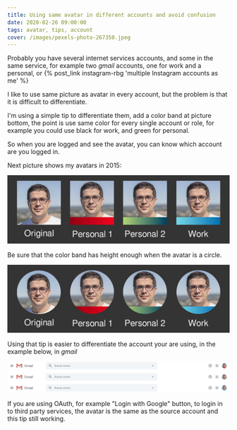 ```yaml
---
title: Using same avatar in different accounts and avoid confusion
date: 2020-02-26 09:00:00
tags: avatar, tips, account
cover: /images/pexels-photo-267350.jpeg
---
```


Probably you have several internet services accounts, and some in the same service, for example two _gmail_ accounts, one for work and a personal, or {% post_link instagram-rbg 'multiple Instagram accounts as me' %}

I like to use same picture as avatar in every account, but the problem is that it is difficult to differentiate.

I'm using a simple tip to differentiate them, add a color band at picture bottom, the point is use same color for every single account or role, for example you could use black for work, and green for personal.

So when you are logged and see the avatar, you can know which account are you logged in.

Next picture shows my avatars in 2015:

![Sergio Carracedo avatars in 2015](/images/avatars2015.jpg)

Be sure that the color band has height enough when the avatar is a circle.

![Sergio Carracedo avatars in 2015](/images/avatars2015_circle.jpg)
 

Using that tip is easier to differentiate the account your are using, in the example below, in _gmail_

![Sergio Carracedo avatars in 2015](/images/avatars2015_gmail.png)

If you are using OAuth, for example "Login with Google" button, to login in to third party services, the avatar is the same as the source account and this tip still working.




